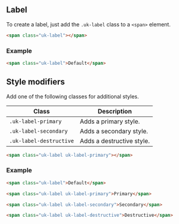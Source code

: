 ## Label

To create a label, just add the `.uk-label` class to a `<span>` element.

```html
<span class="uk-label"></span>
```

### Example

```html
<span class="uk-label">Default</span>
```

## Style modifiers

Add one of the following classes for additional styles.

| Class                   | Description               |
| ----------------------- | ------------------------- |
| `.uk-label-primary`     | Adds a primary style.     |
| `.uk-label-secondary`   | Adds a secondary style.   |
| `.uk-label-destructive` | Adds a destructive style. |

```html
<span class="uk-label uk-label-primary"></span>
```

### Example

```html
<span class="uk-label">Default</span>

<span class="uk-label uk-label-primary">Primary</span>

<span class="uk-label uk-label-secondary">Secondary</span>

<span class="uk-label uk-label-destructive">Destructive</span>
```
